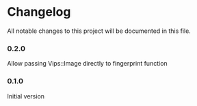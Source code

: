 # Changelog

All notable changes to this project will be documented in this file.

### 0.2.0

Allow passing Vips::Image directly to fingerprint function

### 0.1.0

Initial version